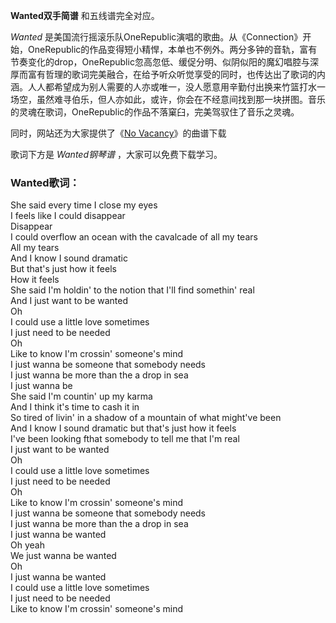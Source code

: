 

**Wanted双手简谱** 和五线谱完全对应。

_Wanted_
是美国流行摇滚乐队OneRepublic演唱的歌曲。从《Connection》开始，OneRepublic的作品变得短小精悍，本单也不例外。两分多钟的音轨，富有节奏变化的drop，OneRepublic忽高忽低、缓促分明、似阴似阳的魔幻唱腔与深厚而富有哲理的歌词完美融合，在给予听众听觉享受的同时，也传达出了歌词的内涵。人人都希望成为别人需要的人亦或唯一，没人愿意用辛勤付出换来竹篮打水一场空，虽然难寻伯乐，但人亦如此，或许，你会在不经意间找到那一块拼图。音乐的灵魂在歌词，OneRepublic的作品不落窠臼，完美驾驭住了音乐之灵魂。

同时，网站还为大家提供了《[No Vacancy](Music-7789-No-Vacancy-OneRepublic.html "No
Vacancy")》的曲谱下载

歌词下方是 _Wanted钢琴谱_ ，大家可以免费下载学习。

### Wanted歌词：

She said every time I close my eyes  
I feels like I could disappear  
Disappear  
I could overflow an ocean with the cavalcade of all my tears  
All my tears  
And I know I sound dramatic  
But that's just how it feels  
How it feels  
She said I'm holdin' to the notion that I'll find somethin' real  
And I just want to be wanted  
Oh  
I could use a little love sometimes  
I just need to be needed  
Oh  
Like to know I'm crossin' someone's mind  
I just wanna be someone that somebody needs  
I just wanna be more than the a drop in sea  
I just wanna be  
She said I'm countin' up my karma  
And I think it's time to cash it in  
So tired of livin' in a shadow of a mountain of what might've been  
And I know I sound dramatic but that's just how it feels  
I've been looking fthat somebody to tell me that I'm real  
I just want to be wanted  
Oh  
I could use a little love sometimes  
I just need to be needed  
Oh  
Like to know I'm crossin' someone's mind  
I just wanna be someone that somebody needs  
I just wanna be more than the a drop in sea  
I just wanna be wanted  
Oh yeah  
We just wanna be wanted  
Oh  
I just wanna be wanted  
I could use a little love sometimes  
I just need to be needed  
Like to know I'm crossin' someone's mind

